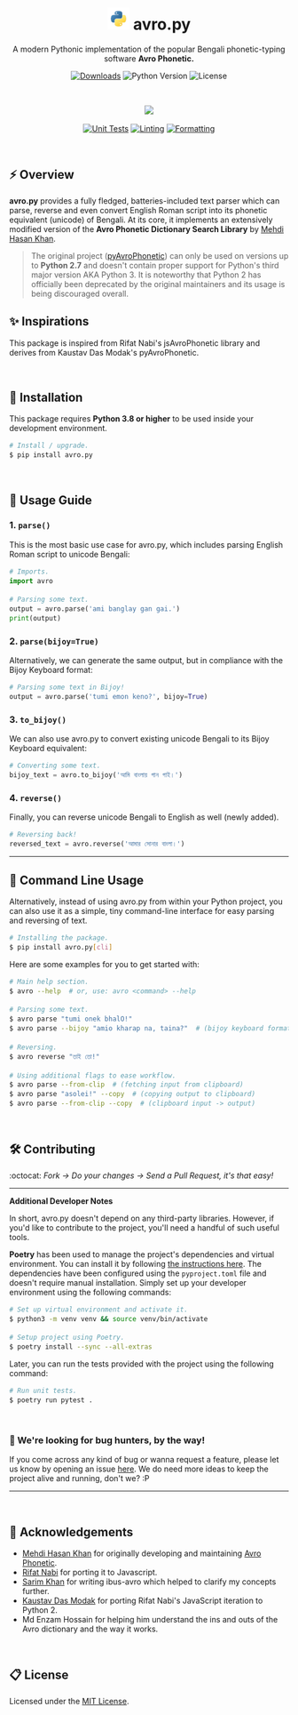 <!-- SPDX-License-Identifier: MIT -->

<div align="center">

# <img src="https://raw.githubusercontent.com/github/explore/80688e429a7d4ef2fca1e82350fe8e3517d3494d/topics/python/python.png" height="40px"/> avro.py

A modern Pythonic implementation of the popular Bengali phonetic-typing software **Avro Phonetic.**

[![Downloads](https://static.pepy.tech/personalized-badge/avro-py?period=total&units=international_system&left_color=grey&right_color=black&left_text=Downloads)](https://pepy.tech/project/avro-py)
![Python Version](https://img.shields.io/pypi/pyversions/avro.py.svg?color=black&label=Python)
![License](https://img.shields.io/pypi/l/avro.py.svg?color=black&label=License)

<br>

<img src="https://github.com/hitblast/avro.py/blob/main/assets/banner.png" style="width: 500px; height: auto;"><br>

[![Unit Tests](https://github.com/hitblast/avro.py/actions/workflows/unit-tests.yml/badge.svg?branch=main)](https://github.com/hitblast/avro.py/actions/workflows/unit-tests.yml)
[![Linting](https://github.com/hitblast/avro.py/actions/workflows/linting.yml/badge.svg)](https://github.com/hitblast/avro.py/actions/workflows/linting.yml)
[![Formatting](https://github.com/hitblast/avro.py/actions/workflows/formatting.yml/badge.svg)](https://github.com/hitblast/avro.py/actions/workflows/formatting.yml)

<br>

</div>

## ⚡ Overview

**avro.py** provides a fully fledged, batteries-included text parser which can parse, reverse and even convert English Roman script into its phonetic equivalent (unicode) of Bengali. At its core, it implements an extensively modified version of the **Avro Phonetic Dictionary Search Library** by [Mehdi Hasan Khan](https://github.com/mugli).

> The original project ([pyAvroPhonetic](https://github.com/kaustavdm/pyAvroPhonetic)) can only be used on versions up to **Python 2.7** and doesn't contain proper support for Python's third major version AKA Python 3. It is noteworthy that Python 2 has officially been deprecated by the original maintainers and its usage is being discouraged overall. <br>

## ✨ Inspirations

This package is inspired from Rifat Nabi's jsAvroPhonetic library and derives from Kaustav Das Modak's pyAvroPhonetic. 

<br>

## 🔨 Installation

This package requires **Python 3.8 or higher** to be used inside your development environment.

```sh
# Install / upgrade.
$ pip install avro.py
```

<br>

## 🔖 Usage Guide

### 1. `parse()`
This is the most basic use case for avro.py, which includes parsing English Roman script to unicode Bengali:

```python
# Imports.
import avro

# Parsing some text.
output = avro.parse('ami banglay gan gai.')
print(output)
```

### 2. `parse(bijoy=True)`
Alternatively, we can generate the same output, but in compliance with the Bijoy Keyboard format:

```python
# Parsing some text in Bijoy!
output = avro.parse('tumi emon keno?', bijoy=True)
```

### 3. `to_bijoy()`
We can also use avro.py to convert existing unicode Bengali to its Bijoy Keyboard equivalent:

```python
# Converting some text.
bijoy_text = avro.to_bijoy('আমি বাংলায় গান গাই।')
```

### 4. `reverse()`
Finally, you can reverse unicode Bengali to English as well (newly added).

```python
# Reversing back!
reversed_text = avro.reverse('আমার সোনার বাংলা।')
```

---

## 🔖 Command Line Usage

Alternatively, instead of using avro.py from within your Python project, you can also use it as a simple,
tiny command-line interface for easy parsing and reversing of text.

```sh
# Installing the package.
$ pip install avro.py[cli]
```

Here are some examples for you to get started with:

```sh
# Main help section.
$ avro --help  # or, use: avro <command> --help

# Parsing some text.
$ avro parse "tumi onek bhalO!"
$ avro parse --bijoy "amio kharap na, taina?"  # (bijoy keyboard format)

# Reversing.
$ avro reverse "তাই তো!"

# Using additional flags to ease workflow.
$ avro parse --from-clip  # (fetching input from clipboard)
$ avro parse "asolei!" --copy  # (copying output to clipboard)
$ avro parse --from-clip --copy  # (clipboard input -> output)
```

<br>

## 🛠️ Contributing

:octocat: *Fork -> Do your changes -> Send a Pull Request, it's that easy!* <br>

---

**Additional Developer Notes**

In short, avro.py doesn't depend on any third-party libraries. However, if you'd like to contribute to the project, you'll need a handful of such useful tools.

**Poetry** has been used to manage the project's dependencies and virtual environment. You can install it by following [the instructions here](https://python-poetry.org/docs/). The dependencies have been configured using the `pyproject.toml` file and doesn't require manual installation. Simply set up your developer environment using the following commands: <br>

```sh
# Set up virtual environment and activate it.
$ python3 -m venv venv && source venv/bin/activate

# Setup project using Poetry.
$ poetry install --sync --all-extras
```

Later, you can run the tests provided with the project using the following command:

```sh
# Run unit tests.
$ poetry run pytest .
```

<br>

### 🐛 We're looking for bug hunters, by the way!

If you come across any kind of bug or wanna request a feature, please let us know by opening an issue [here](https://github.com/hitblast/avro.py/issues). We do need more ideas to keep the project alive and running, don't we? :P

---

<br>

## 👑 Acknowledgements

- [Mehdi Hasan Khan](https://github.com/mugli) for originally developing and maintaining [Avro Phonetic](https://github.com/omicronlab/Avro-Keyboard).
- [Rifat Nabi](https://github.com/torifat) for porting it to Javascript.
- [Sarim Khan](https://github.com/sarim) for writing ibus-avro which helped to clarify my concepts further.
- [Kaustav Das Modak](https://github.com/kaustavdm) for porting Rifat Nabi's JavaScript iteration to Python 2.
- Md Enzam Hossain for helping him understand the ins and outs of the Avro dictionary and the way it works.

<br>

## 📋 License

Licensed under the [MIT License](https://github.com/hitblast/avro.py/blob/main/LICENSE).
